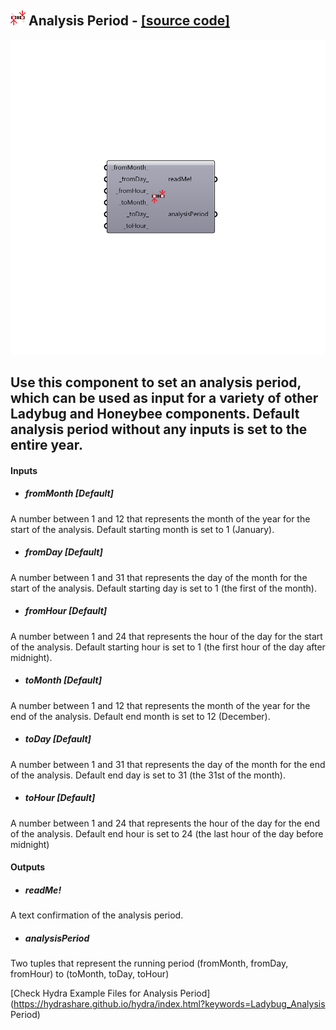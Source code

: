 ## ![](../../images/icons/Analysis_Period.png) Analysis Period - [[source code]](https://github.com/mostaphaRoudsari/ladybug/tree/master/src/Ladybug_Analysis%20Period.py)

![](../../images/components/Analysis_Period.png)

Use this component to set an analysis period, which can be used as input for a variety of other Ladybug and Honeybee components.  Default analysis period without any inputs is set to the entire year.
 -
 

#### Inputs
* ##### fromMonth [Default]
A number between 1 and 12 that represents the month of the year for the start of the analysis.  Default starting month is set to 1 (January).
* ##### fromDay [Default]
A number between 1 and 31 that represents the day of the month for the start of the analysis. Default starting day is set to 1 (the first of the month).
* ##### fromHour [Default]
A number between 1 and 24 that represents the hour of the day for the start of the analysis. Default starting hour is set to 1 (the first hour of the day after midnight).
* ##### toMonth [Default]
A number between 1 and 12 that represents the month of the year for the end of the analysis. Default end month is set to 12 (December).
* ##### toDay [Default]
A number between 1 and 31 that represents the day of the month for the end of the analysis.  Default end day is set to 31 (the 31st of the month).
* ##### toHour [Default]
A number between 1 and 24 that represents the hour of the day for the end of the analysis. Default end hour is set to 24 (the last hour of the day before midnight)

#### Outputs
* ##### readMe!
A text confirmation of the analysis period.
* ##### analysisPeriod
Two tuples that represent the running period
 (fromMonth, fromDay, fromHour) to (toMonth, toDay, toHour)


[Check Hydra Example Files for Analysis Period](https://hydrashare.github.io/hydra/index.html?keywords=Ladybug_Analysis Period)